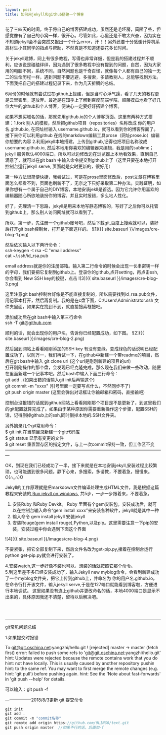 ```yaml
---
layout: post
title: 如何用jekyll和github搭建一个博客
---
```


花了三四天的时间，终于将自己的博客搭建成功，虽然还是毛坯房，简陋了些，但感觉像有了自己的小窝一样，很开心。尽管如此，心里还是不敢太兴奋，因为实在不知道jekyll会不会突然又报出一个什么error，汗！！另外还要十分感谢计算机系高材生小其同学的指点与帮助，不然真是不知道还要花多长时间。

关于jekyll建博，网上有很多教程，写得也非常详细，但是我的搭建过程并不顺利，应该说是磕磕绊绊，因为遇到了很多教程中没有提到的问题，自然，因为大家用的电脑不同，系统不同，自然问题也是千奇百怪，就像每个人都有自己的独一无二的生命历程一样，遇到问题不要逃避，多搜索，多请教别人，总能够找到方法。下面我把自己的搭建过程记录下来，作为几天折腾的总结。

6月份的时候就有尝试过在github上搭建，但是当时心浮气躁，看了几天的教程更是云里雾里，遂放弃。最近是在知乎上了解到百度前端学院，顺藤摸瓜地看了好几位大牛的github和个人博客，便决心一定要好好搭建个博客。

如果不想买域名的话，那就先用github.io的个人博客页面。这里有两种方式搭建：1.fork 别人的模板，然后把github项目（repositories）名称改成 你的用户名.github.io, 在网址栏输入 username.github.io，就可以看到你的博客界面了。接下来你可以利用github 在线的markdown编辑工具prose（网址prose.io）编辑你想要的内容  2.利用jekyll本地搭建，上传到github,记得也把项目名称改成 username.github.io, 然后本地用你喜欢的编辑器来编辑，我是用的sublime；jekyll 服务默认4000端口，所以可以边修改边在浏览器上本地看效果，直到自己满意了，就可以在git bash 中输入命令提交到github上了（这里只要在本地打开控制台运行jekyll serve, 页面就是实时更新的，很好用）

第一种方法很简便快捷，我尝试过，可是在prose里面修改后，post文章在博客里面怎么都看不到，页面也刷新不了，无奈之下只好采取第二种办法。实践证明，如果你想有一个属于自己的DIY博客，本地安装jekll是首选。因为它允许你用喜欢的编辑器随心所欲地装扮你的博客，并且实时报错，多么地人性化。

好了，先理清一下思路，jekyll是用来本地写静态博客的，写好了之后你可以托管到github上，那么别人访问网址就可以看到了。

所以，第一步，先注册一个github账号吧，然后下载git,百度上搜索就可以，装好后打开git bash控制台，打开是下面这样的。
![1]({{ site.baseurl }}/images/cre-blog-1.png)

然后依次输入以下两行命令：     
ssh-keygen -t rsa -C "email address"          
cat ~/.ssh/id_rsa.pub   

email address就是你的注册邮箱。输入第二行命令的时候会出现一长串密钥一样的字母，我们要把它复制到github上。登录你的github,点开setting，再点击ssh,你会看到 New SSH key的按键，点击
![3]({{ site.baseurl }}/images/cre-blog-3.png)

这里注意git bash控制台好像是不能直接复制的，所以需要找到id_rsa.pub文件，用记事本打开，然后再复制。我的是在c盘下面，C:\Users\Administrator\.ssh 文件夹里面，如果实在找到不到，就直接搜索框搜吧。   

添加成功后在git bash中输入第三行命令   
ssh -T git@github.com

顺利的话，就会出现你的用户名，告诉你已经配置成功，如下图。
![2]({{ site.baseurl }}/images/cre-blog-2.png)

然后回到网站上看看刚刚添加的SSH key 有没有变绿。变成绿色的话说明已经配置成功了，以防万一，我们再试一下，在github中新建一个带readme的项目，然后在git bash中输入  git clone url    (这个url是刚刚新建的项目的url)    
打开刚刚操作的那个盘，会发现已经克隆完成，那么现在我们来做一些改动，随便在里面新建一个记事本吧。然后bash中输入下面三行命令：   
git add .    (如果出错的话输入git init后再输这个)   
git commit -m "xxxx"   (引号里面一定要写点什么，不然同步不了)   
git push origin master    (这里会弹出对话框让你输邮箱和密码，直接输吧)   

控制台没报错的话就到github网站上看看刚刚那个项目是不是更新了，到这里我们的git配置就算完成了。如果由于某种原因你需要重新操作这个步骤，配置SSH的话，记得删掉github上的ssh,同时删掉本地的.SSH文件夹。

另外摘录几个git常用命令：   
$ git init 在当前目录新建一个git代码库   
$ git status  显示有变更的文件   
$ git reset   重置暂存区的指定文件，与上一次commit保持一致，但工作区不变
—————————————————————————————————————

OK，到现在我们已经成功了一半，接下来就是在本地安装jekyll,安装过程比较繁琐，也可能遇到很多问题，静下心来，多搜索，多请教，不要着急，慢慢来。O(∩_∩)O

Jekyll的工作原理就是把markdown文件编译处理生成HTML文件，我是根据这篇教程来安装的,[Run jekyll on windows](http://jekyll-windows.juthilo.com/), 共5步，一步一步跟着来，不要着急。   
1. 安装Ruby 和Ruby Devkit。 Ruby 里面有个gem安装包，安装成功后，就可以在控制台输入命令“gem install xxxx”来安装各种软件，jekyll就是其中一种   
2. 输入命令 gem install jekyll  安装jekyll 
3. 安装Rouge(gem install rouge),Python,以及pip。这里需要注意一下pip的安装，安装过程中你会遇到下面这个界面    

![4]({{ site.baseurl }}/images/cre-blog-4.png)

不要紧张，把它全部复制下来，然后文件名改为get-pip.py,接着在控制台运行 python get-pip.py就会进行安装了。

4.安装watch,这一步好像不装也可以，想装的话就按照它那个命令。   
5.到这里差不多已经安装成功了，输入Jekyll new myblog命令，会看到新建成功了一个myblog文件夹，把它上传到github上，并命名为 你的用户名.github.io。在命令行打开该文件，输入jekyll serve,于是在127端口就能看到博客啦，方便进行本地调试。
这里如果没有连上github并更改命名的话，本地4000端口是显示不出来的，具体原因我还不清楚，留待以后解决吧。

<br/>
<br/>
<hr>
git常见问题总结

1.如果提交时报错     

To git@git.oschina.net:yangzhi/hello.git
 ! [rejected]        master -> master (fetch first)
error: failed to push some refs to 'git@git.oschina.net:yangzhi/hello.git'
hint: Updates were rejected because the remote contains work that you do
hint: not have locally. This is usually caused by another repository pushin
hint: to the same ref. You may want to first merge the remote changes (e.g.
hint: 'git pull') before pushing again.
hint: See the 'Note about fast-forwards' in 'git push --help' for details.   

可以输入：git push -f

——————2018/8/3更新
git 提交命令
~~~javascript
git init
git add .
git commit -m "commit名称"
git remote add origin https://github.com/0LING0/text.git
git push origin master  //如果不行的话，后面加-f
~~~
